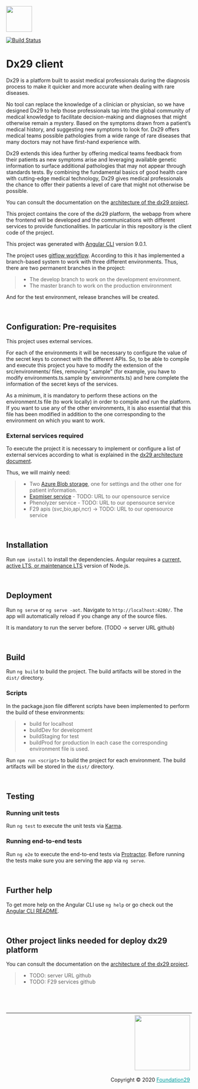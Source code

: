 
<div style="margin-bottom: 1%">
	<img width="70px" src="https://f29.visualstudio.com/88bb841e-8756-480d-9840-a24ba6dd4cb4/_apis/git/repositories/f98e1a97-d64d-495b-bbfc-99eff2073cd4/items?path=%2Fsrc%2Fassets%2Fimg%2Flogo-Dx29.png&versionDescriptor%5BversionOptions%5D=0&versionDescriptor%5BversionType%5D=0&versionDescriptor%5Bversion%5D=develop&resolveLfs=true&%24format=octetStream&api-version=5.0">
</div>

[![Build Status](https://f29.visualstudio.com/Health29%20for%20Diagnosis/_apis/build/status/Dx29%20-%20DEV%20-%20Client%20-%20CI?branchName=develop)](https://f29.visualstudio.com/Health29%20for%20Diagnosis/_build/latest?definitionId=33&branchName=develop)

# Dx29 client

Dx29 is a platform built to assist medical professionals during the diagnosis process to make it quicker and more accurate when dealing with rare diseases.

No tool can replace the knowledge of a clinician or physician, so we have designed Dx29 to help those professionals tap into the global community of medical knowledge to facilitate decision-making and diagnoses that might otherwise remain a mystery. Based on the symptoms drawn from a patient’s medical history, and suggesting new symptoms to look for. Dx29 offers medical teams possible pathologies from a wide range of rare diseases that many doctors may not have first-hand experience with.

Dx29 extends this idea further by offering medical teams feedback from their patients as new symptoms arise and leveraging available genetic information to surface additional pathologies that may not appear through standards tests. By combining the fundamental basics of good health care with cutting-edge medical technology, Dx29 gives medical professionals the chance to offer their patients a level of care that might not otherwise be possible.

You can consult the documentation on the [architecture of the dx29 project](https://dx29.readthedocs.io/en/latest/).

This project contains the core of the dx29 platform, the webapp from where the frontend will be developed and the communications with different services to provide functionalities. In particular in this repository is the client code of the project.

This project was generated with [Angular CLI](https://github.com/angular/angular-cli) version 9.0.1.

The project uses [gitflow workflow](https://nvie.com/posts/a-successful-git-branching-model/). 
According to this it has implemented a branch-based system to work with three different environments. Thus, there are two permanent branches in the project:
>- The develop branch to work on the development environment.
>- The master branch to work on the production environment

And for the test environment, release branches will be created.

<p>&nbsp;</p>

## Configuration: Pre-requisites

This project uses external services.

For each of the environments it will be necessary to configure the value of the secret keys to connect with the different APIs.
So, to be able to compile and execute this project you have to modify the extension of the src/environments/ files, removing ".sample" (for example, you have to modify environments.ts.sample by environments.ts) and here complete the information of the secret keys of the services.

As a minimum, it is mandatory to perform these actions on the environment.ts file (to work locally) in order to compile and run the platform. If you want to use any of the other environments, it is also essential that this file has been modified in addition to the one corresponding to the environment on which you want to work.

### External services required

To execute the project it is necessary to implement or configure a list of external services according to what is explained in the [dx29 architecture document](https://dx29.readthedocs.io/en/latest/).

Thus, we will mainly need:

>- Two [Azure Blob storage](https://docs.microsoft.com/en-US/azure/storage/blobs/storage-blobs-introduction), one for settings and the other one for patient information.
>- [Exomiser service](https://github.com/exomiser/Exomiser) - TODO: URL to our opensource service
>- Phenolyzer service - TODO: URL to our opensource service
>- F29 apis (svc,bio,api,ncr) -> TODO: URL to our opensource service
    

<p>&nbsp;</p>

## Installation

Run `npm install` to install the dependencies.
Angular requires a  [current, active LTS, or maintenance LTS](https://nodejs.org/en/about/releases/) version of Node.js.

<p>&nbsp;</p>

## Deployment

Run `ng serve` or `ng serve -aot`. Navigate to `http://localhost:4200/`. The app will automatically reload if you change any of the source files.

It is mandatory to run the server before. (TODO -> server URL github)

<p>&nbsp;</p>

## Build

Run `ng build` to build the project. The build artifacts will be stored in the `dist/` directory. 

### Scripts

In the package.json file different scripts have been implemented to perform the build of these environments: 
>- build for localhost
>- buildDev for development
>- buildStaging for test
>- buildProd for production
In each case the corresponding environment file is used.

Run `npm run <script>` to build the project for each environment. The build artifacts will be stored in the `dist/` directory. 

<p>&nbsp;</p>

## Testing

### Running unit tests

Run `ng test` to execute the unit tests via [Karma](https://karma-runner.github.io).

### Running end-to-end tests

Run `ng e2e` to execute the end-to-end tests via [Protractor](http://www.protractortest.org/).
Before running the tests make sure you are serving the app via `ng serve`.

<p>&nbsp;</p>

## Further help

To get more help on the Angular CLI use `ng help` or go check out the [Angular CLI README](https://github.com/angular/angular-cli/blob/master/README.md).

<p>&nbsp;</p>

## Other project links needed for deploy dx29 platform

You can consult the documentation on the [architecture of the dx29 project](https://dx29.readthedocs.io/en/latest/).

>- TODO: server URL github
>- TODO: F29 services github

<p>&nbsp;</p>
<p>&nbsp;</p>

<div style="border-top: 1px solid;
	padding-top: 1%;
    padding-right: 1%;
    padding-bottom: 0.1%;">
	<div align="right">
		<img width="150px" src="https://f29.visualstudio.com/88bb841e-8756-480d-9840-a24ba6dd4cb4/_apis/git/repositories/f98e1a97-d64d-495b-bbfc-99eff2073cd4/items?path=%2Fsrc%2Fassets%2Fimg%2Flogo-foundation-twentynine-footer.png&versionDescriptor%5BversionOptions%5D=0&versionDescriptor%5BversionType%5D=0&versionDescriptor%5Bversion%5D=develop&resolveLfs=true&%24format=octetStream&api-version=5.0">
	</div>
	<div align="right" style="padding-top: 0.5%">
		<p align="right">	
			Copyright © 2020
			<a style="color:#009DA0" href="https://www.foundation29.org/" target="_blank"> Foundation29</a>
		</p>
	</div>
<div>